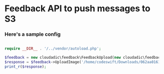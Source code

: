 # Feedback API to push messages to S3

### Here's a sample config

```php

require __DIR__ . '/../vendor/autoload.php';

$feedback = new cloudadic\feedback\FeedbackUpload(new cloudadic\feedback\S3Bucket('AWS_ACCESS_KEY', 'AWS_SECRET_KEY', 'S3_BUCKET', 'us-east-1', '2006-03-01'));
$response = $feedback->UploadImage('/home/codeswift/Downloads/062aa016159b28294f8229cbbd0f602f.jpg', 'test/062aa016159b28294f8229cbbd0f602f.jpg');
print_r($response);
```
